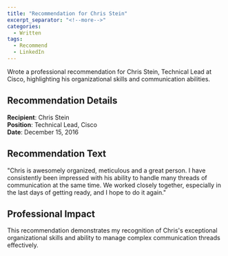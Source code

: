 ```yaml
---
title: "Recommendation for Chris Stein"
excerpt_separator: "<!--more-->"
categories:
  - Written
tags:
  - Recommend
  - LinkedIn
---
```


Wrote a professional recommendation for Chris Stein, Technical Lead at Cisco, highlighting his organizational skills and communication abilities.

<!--more-->

## Recommendation Details

**Recipient**: Chris Stein  
**Position**: Technical Lead, Cisco  
**Date**: December 15, 2016

## Recommendation Text

"Chris is awesomely organized, meticulous and a great person. I have consistently been impressed with his ability to handle many threads of communication at the same time. We worked closely together, especially in the last days of getting ready, and I hope to do it again."

## Professional Impact

This recommendation demonstrates my recognition of Chris's exceptional organizational skills and ability to manage complex communication threads effectively.
